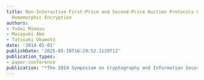 ```yaml
---
title: Non-Interactive First-Price and Second-Price Auction Protocols Using Fully
  Homomorphic Encryption
authors:
- Yudai Mimasu
- Masayuki Abe
- Tatsuaki Okamoto
date: '2014-01-01'
publishDate: '2025-05-18T16:29:52.112971Z'
publication_types:
- paper-conference
publication: "*The 2014 Symposium on Cryptography and Information Security (SCIS'14)*"
---
```

